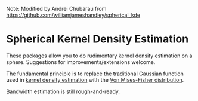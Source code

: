 Note: Modified by Andrei Chubarau from https://github.com/williamjameshandley/spherical_kde

Spherical Kernel Density Estimation
===================================

These packages allow you to do rudimentary kernel density estimation on a
sphere. Suggestions for improvements/extensions welcome.

The fundamental principle is to replace the traditional Gaussian function used
in 
[kernel density estimation](https://en.wikipedia.org/wiki/Kernel_density_estimation)
with the
[Von Mises-Fisher distribution](https://en.wikipedia.org/wiki/Von_Mises-Fisher_distribution).

Bandwidth estimation is still rough-and-ready.
